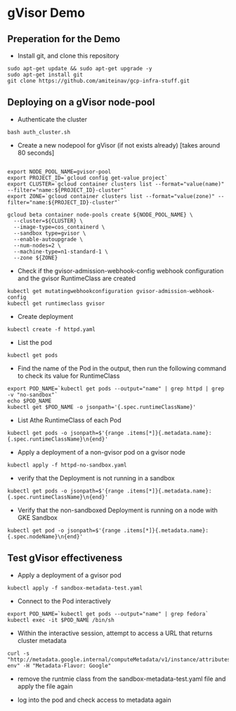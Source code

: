 # gVisor Demo

## Preperation for the Demo
* Install git, and clone this repository 
```
sudo apt-get update && sudo apt-get upgrade -y
sudo apt-get install git
git clone https://github.com/amiteinav/gcp-infra-stuff.git
```

## Deploying on a gVisor node-pool
* Authenticate the cluster
```
bash auth_cluster.sh
```
* Create a new nodepool for gVisor (if not exists already) [takes around 80 seconds]
```

export NODE_POOL_NAME=gvisor-pool
export PROJECT_ID=`gcloud config get-value project`
export CLUSTER=`gcloud container clusters list --format="value(name)" --filter="name:${PROJECT_ID}-cluster"`
export ZONE=`gcloud container clusters list --format="value(zone)" --filter="name:${PROJECT_ID}-cluster"`

gcloud beta container node-pools create ${NODE_POOL_NAME} \
  --cluster=${CLUSTER} \
  --image-type=cos_containerd \
  --sandbox type=gvisor \
  --enable-autoupgrade \
  --num-nodes=2 \
  --machine-type=n1-standard-1 \
  --zone ${ZONE}
```
* Check if the gvisor-admission-webhook-config webhook configuration and the gvisor RuntimeClass are created
```
kubectl get mutatingwebhookconfiguration gvisor-admission-webhook-config
kubectl get runtimeclass gvisor
```
* Create deployment
```
kubectl create -f httpd.yaml
```
* List the pod
```
kubectl get pods
```
* Find the name of the Pod in the output, then run the following command to check its value for RuntimeClass
```
export POD_NAME=`kubectl get pods --output="name" | grep httpd | grep -v "no-sandbox"`
echo $POD_NAME
kubectl get $POD_NAME -o jsonpath='{.spec.runtimeClassName}'
```
* List Athe RuntimeClass of each Pod
```
kubectl get pods -o jsonpath=$'{range .items[*]}{.metadata.name}: {.spec.runtimeClassName}\n{end}'
```
* Apply a deployment of a non-gvisor pod on a gvisor node
```
kubectl apply -f httpd-no-sandbox.yaml 
```
* verify that the Deployment is not running in a sandbox
```
kubectl get pods -o jsonpath=$'{range .items[*]}{.metadata.name}: {.spec.runtimeClassName}\n{end}'
```
* Verify that the non-sandboxed Deployment is running on a node with GKE Sandbox 
```
kubectl get pod -o jsonpath=$'{range .items[*]}{.metadata.name}: {.spec.nodeName}\n{end}'
```

## Test gVisor effectiveness 
* Apply a deployment of a gvisor pod
```
kubectl apply -f sandbox-metadata-test.yaml
```
* Connect to the Pod interactively
```
export POD_NAME=`kubectl get pods --output="name" | grep fedora`
kubectl exec -it $POD_NAME /bin/sh
```
* Within the interactive session, attempt to access a URL that returns cluster metadata
```
curl -s "http://metadata.google.internal/computeMetadata/v1/instance/attributes/kube-env" -H "Metadata-Flavor: Google"
```
* remove the runtmie class from the sandbox-metadata-test.yaml file and apply the file again

* log into the pod and check access to metadata again
